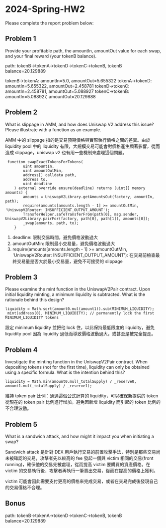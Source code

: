 # 2024-Spring-HW2

Please complete the report problem below:

## Problem 1

Provide your profitable path, the amountIn, amountOut value for each swap, and your final reward (your tokenB balance).

path: tokenB->tokenA->tokenD->tokenC->tokenB, tokenB balance=20.129889

tokenB->tokenA: amountIn=5.0, amountOut=5.655322
tokenA->tokenD: amountIn=5.655322, amountOut=2.458781
tokenD->tokenC: amountIn=2.458781, amountOut=5.088927
tokenC->tokenB: amountIn=5.088927, amountOut=20.129888

## Problem 2

What is slippage in AMM, and how does Uniswap V2 address this issue? Please illustrate with a function as an example.

AMM 中的 slippage 指的是交易預期價格與實際執行價格之間的差異。由於 liquidity pool 中的 liquidity 有限，大規模交易可能會對價格產生顯著影響，從而造成 slippage，uniswap v2 也有用一些機制來處理這個問題。

```solidity
 function swapExactTokensForTokens(
        uint amountIn,
        uint amountOutMin,
        address[] calldata path,
        address to,
        uint deadline
    ) external override ensure(deadline) returns (uint[] memory amounts) {
        amounts = UniswapV2Library.getAmountsOut(factory, amountIn, path);
        require(amounts[amounts.length - 1] >= amountOutMin, 'UniswapV2Router: INSUFFICIENT_OUTPUT_AMOUNT');
        TransferHelper.safeTransferFrom(path[0], msg.sender, UniswapV2Library.pairFor(factory, path[0], path[1]), amounts[0]);
        _swap(amounts, path, to);
    }
```

1. deadline: 限制交易時間，避免價格波動過大
2. amountOutMin: 限制最小交易量，避免價格波動過大
3. require(amounts[amounts.length - 1] >= amountOutMin, 'UniswapV2Router: INSUFFICIENT_OUTPUT_AMOUNT'): 在交易前檢查最終交易量是否大於最小交易量，避免不可接受的 slippage

## Problem 3

Please examine the mint function in the UniswapV2Pair contract. Upon initial liquidity minting, a minimum liquidity is subtracted. What is the rationale behind this design?

``` solidity
liquidity = Math.sqrt(amount0.mul(amount1)).sub(MINIMUM_LIQUIDITY);
_mint(address(0), MINIMUM_LIQUIDITY); // permanently lock the first MINIMUM_LIQUIDITY tokens
```

設定 minimum liquidity 並把他 lock 住，以此保持最低限度的 liquidity，避免 liquidity pool 因為 liquidity 過低而導致價格波動過大，或甚至是被完全提走。

## Problem 4

Investigate the minting function in the UniswapV2Pair contract. When depositing tokens (not for the first time), liquidity can only be obtained using a specific formula. What is the intention behind this?

``` solidity
liquidity = Math.min(amount0.mul(_totalSupply) / _reserve0, amount1.mul(_totalSupply) / _reserve1);
```

維持 token pair 比例：通過這個公式計算的 liquidity，可以確保新提供的 token 從現在的 token pair 比例進行增加。避免因新增 liquidity 而引起的 token 比例的不合理波動。

## Problem 5

What is a sandwich attack, and how might it impact you when initiating a swap?

Sandwich attack 是針對 DEX 用戶執行交易的前置攻擊手法，特別是那些交易尚未被確認的交易，攻擊者先以較高的 fee 發起一個與 victim 相同的交易(front running)，確保他的交易先被處理，從而提高 victim 要購買的資產價格。在 victim 的交易執行後，攻擊者再執行一筆賣出交易，從而在提高的價格上獲利。

victim 可能會因此需要支付更高的價格來完成交易，或者在交易完成後發現自己的交易價格不合理。

## Bonus

path: tokenB->tokenA->tokenD->tokenC->tokenB, tokenB balance=20.129889

